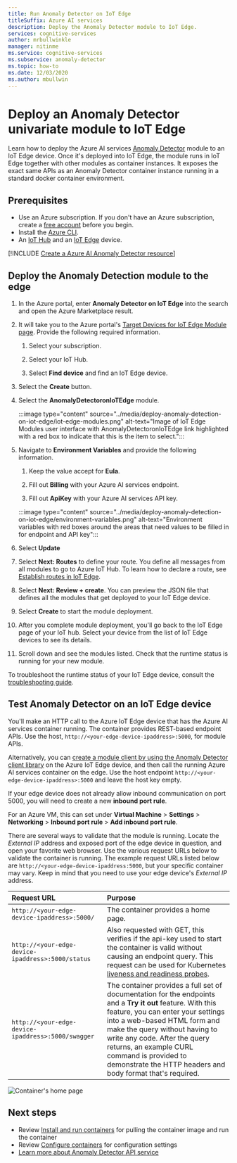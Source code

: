 ```yaml
---
title: Run Anomaly Detector on IoT Edge
titleSuffix: Azure AI services
description: Deploy the Anomaly Detector module to IoT Edge. 
services: cognitive-services
author: mrbullwinkle
manager: nitinme
ms.service: cognitive-services
ms.subservice: anomaly-detector
ms.topic: how-to
ms.date: 12/03/2020
ms.author: mbullwin
---
```


# Deploy an Anomaly Detector univariate module to IoT Edge

Learn how to deploy the Azure AI services [Anomaly Detector](../anomaly-detector-container-howto.md) module to an IoT Edge device. Once it's deployed into IoT Edge, the module runs in IoT Edge together with other modules as container instances. It exposes the exact same APIs as an Anomaly Detector container instance running in a standard docker container environment. 

## Prerequisites

* Use an Azure subscription. If you don't have an Azure subscription, create a [free account](https://azure.microsoft.com/free) before you begin.
* Install the [Azure CLI](/cli/azure/install-azure-cli).
* An [IoT Hub](../../../iot-hub/iot-hub-create-through-portal.md) and an [IoT Edge](../../../iot-edge/quickstart-linux.md) device.

[!INCLUDE [Create a Azure AI Anomaly Detector resource](../includes/create-anomaly-detector-resource.md)]

## Deploy the Anomaly Detection module to the edge

1. In the Azure portal, enter **Anomaly Detector on IoT Edge** into the search and open the Azure Marketplace result.
2. It will take you to the Azure portal's [Target Devices for IoT Edge Module page](https://portal.azure.com/#create/azure-cognitive-service.edge-anomaly-detector). Provide the following required information.

    1. Select your subscription.

    1. Select your IoT Hub.

    1. Select **Find device** and find an IoT Edge device.

3. Select the **Create** button.

4. Select the **AnomalyDetectoronIoTEdge** module.

    :::image type="content" source="../media/deploy-anomaly-detection-on-iot-edge/iot-edge-modules.png" alt-text="Image of IoT Edge Modules user interface with AnomalyDetectoronIoTEdge link highlighted with a red box to indicate that this is the item to select.":::

5. Navigate to **Environment Variables** and provide the following information.

    1.  Keep the value accept for **Eula**.

    1. Fill out **Billing** with your Azure AI services endpoint.

    1. Fill out **ApiKey** with your Azure AI services API key.

    :::image type="content" source="../media/deploy-anomaly-detection-on-iot-edge/environment-variables.png" alt-text="Environment variables with red boxes around the areas that need values to be filled in for endpoint and API key":::

6. Select **Update**

7. Select **Next: Routes** to define your route. You define all messages from all modules to go to Azure IoT Hub. To learn how to declare a route, see [Establish routes in IoT Edge](../../../iot-edge/module-composition.md?view=iotedge-2020-11&preserve-view=true).

8. Select **Next: Review + create**. You can preview the JSON file that defines all the modules that get deployed to your IoT Edge device.
    
9. Select **Create** to start the module deployment.

10. After you complete module deployment, you'll go back to the IoT Edge page of your IoT hub. Select your device from the list of IoT Edge devices to see its details.

11. Scroll down and see the modules listed. Check that the runtime status is running for your new module. 

To troubleshoot the runtime status of your IoT Edge device, consult the [troubleshooting guide](../../../iot-edge/troubleshoot.md).

## Test Anomaly Detector on an IoT Edge device

You'll make an HTTP call to the Azure IoT Edge device that has the Azure AI services container running. The container provides REST-based endpoint APIs. Use the host, `http://<your-edge-device-ipaddress>:5000`, for module APIs.

Alternatively, you can [create a module client by using the Anomaly Detector client library](../quickstarts/client-libraries.md?tabs=linux&pivots=programming-language-python) on the Azure IoT Edge device, and then call the running Azure AI services container on the edge. Use the host endpoint `http://<your-edge-device-ipaddress>:5000` and leave the host key empty. 

If your edge device does not already allow inbound communication on port 5000, you will need to create a new **inbound port rule**. 

For an Azure VM, this can set under **Virtual Machine** > **Settings** > **Networking** > **Inbound port rule** > **Add inbound port rule**.

There are several ways to validate that the module is running. Locate the *External IP* address and exposed port of the edge device in question, and open your favorite web browser. Use the various request URLs below to validate the container is running. The example request URLs listed below are `http://<your-edge-device-ipaddress:5000`, but your specific container may vary. Keep in mind that you need to use your edge device's *External IP* address.

| Request URL | Purpose |
|:-------------|:---------|
| `http://<your-edge-device-ipaddress>:5000/` | The container provides a home page. |
| `http://<your-edge-device-ipaddress>:5000/status` | Also requested with GET, this verifies if the api-key used to start the container is valid without causing an endpoint query. This request can be used for Kubernetes [liveness and readiness probes](https://kubernetes.io/docs/tasks/configure-pod-container/configure-liveness-readiness-probes/). |
| `http://<your-edge-device-ipaddress>:5000/swagger` | The container provides a full set of documentation for the endpoints and a **Try it out** feature. With this feature, you can enter your settings into a web-based HTML form and make the query without having to write any code. After the query returns, an example CURL command is provided to demonstrate the HTTP headers and body format that's required. |

![Container's home page](../../../../includes/media/cognitive-services-containers-api-documentation/container-webpage.png)

## Next steps

* Review [Install and run containers](../anomaly-detector-container-configuration.md) for pulling the container image and run the container
* Review [Configure containers](../anomaly-detector-container-configuration.md) for configuration settings
* [Learn more about Anomaly Detector API service](https://go.microsoft.com/fwlink/?linkid=2080698&clcid=0x409)
